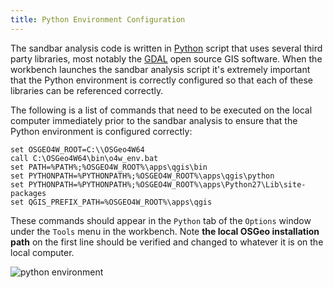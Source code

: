 ```yaml
---
title: Python Environment Configuration
---
```


The sandbar analysis code is written in [Python](https://www.python.org/) script that uses several third party libraries, most notably the [GDAL](http://www.gdal.org/) open source GIS software. When the workbench launches the sandbar analysis script it's extremely important that the Python environment is correctly configured so that each of these libraries can be referenced correctly.

The following is a list of commands that need to be executed on the local computer immediately prior to the sandbar analysis to ensure that the Python environment is configured correctly:

```
set OSGEO4W_ROOT=C:\\OSGeo4W64
call C:\OSGeo4W64\bin\o4w_env.bat
set PATH=%PATH%;%OSGEO4W_ROOT%\apps\qgis\bin
set PYTHONPATH=%PYTHONPATH%;%OSGEO4W_ROOT%\apps\qgis\python
set PYTHONPATH=%PYTHONPATH%;%OSGEO4W_ROOT%\apps\Python27\Lib\site-packages
set QGIS_PREFIX_PATH=%OSGEO4W_ROOT%\apps\qgis
```

These commands should appear in the `Python` tab of the `Options` window under the `Tools` menu in the workbench. Note **the local OSGeo installation path** on the first line should be verified and changed to whatever it is on the local computer.

![python environment](/images/python_environment.png)
